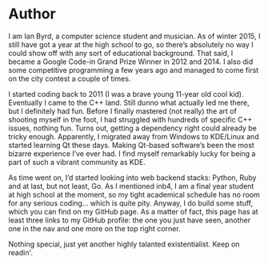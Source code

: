 # Author

I am Ian Byrd, a computer science student and musician. As of winter 2015, I still have got a year at the high school to go, so there’s absolutely no way I could show off with any sort of educational background. That said, I became a Google Code-in Grand Prize Winner in 2012 and 2014. I also did some competitive programming a few years ago and managed to come first on the city contest a couple of times.

I started coding back to 2011 (I was a brave young 11-year old cool kid). Eventually I came to the C++ land. Still dunno what actually led me there, but I definitely had fun. Before I finally mastered (not really) the art of shooting myself in the foot, I had struggled with hundreds of specific C++ issues, nothing fun. Turns out, getting a dependency right could already be tricky enough. Apparently, I migrated away from Windows to KDE/Linux and started learning Qt these days. Making Qt-based software’s been the most bizarre experience I’ve ever had. I find myself remarkably lucky for being a part of such a vibrant community as KDE.

As time went on, I’d started looking into web backend stacks: Python, Ruby and at last, but not least, Go. As I mentioned inb4, I am a final year student at high school at the moment, so my tight academical schedule has no room for any serious coding… which is quite pity. Anyway, I do build some stuff, which you can find on my GitHub page. As a matter of fact, this page has at least three links to my GitHub profile: the one you just have seen, another one in the nav and one more on the top right corner.

Nothing special, just yet another highly talanted existentialist. Keep on readin'.

